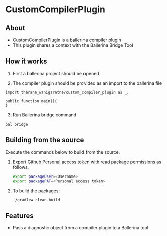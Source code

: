# CustomCompilerPlugin

## About

- CustomCompilerPlugin is a ballerina compiler plugin
- This plugin shares a context with the Ballerina Bridge Tool

## How it works

1. First a ballerina project should be opened

2. The compiler plugin should be provided as an import to the ballerina file

```bal
import tharana_wanigaratne/custom_compiler_plugin as _;

public function main(){
}
```

3. Run Ballerina bridge command

```cmd
bal bridge
```

## Building from the source
Execute the commands below to build from the source.

1. Export Github Personal access token with read package permissions as follows,
    ```bash
    export packageUser=<Username>
    export packagePAT=<Personal access token>
    ```
2. To build the packages:
    ```bash
    ./gradlew clean build
    ```

## Features

- Pass a diagnostic object from a compiler plugin to a Ballerina tool